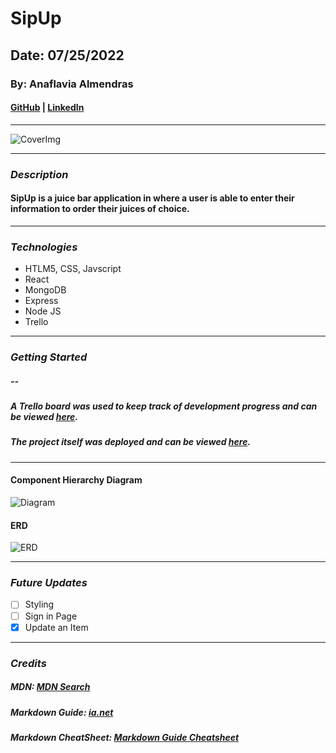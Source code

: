 # SipUp

## Date: 07/25/2022

### By: Anaflavia Almendras

#### [GitHub](https://github.com/A-Almendras) | [LinkedIn](https://www.linkedin.com/in/aalmendras/)

---

![CoverImg](https://cdn.dribbble.com/users/1209888/screenshots/4510073/dribbble10.gif)

---

### **_Description_**

#### SipUp is a juice bar application in where a user is able to enter their information to order their juices of choice.

---

### **_Technologies_**

- HTLM5, CSS, Javscript
- React
- MongoDB
- Express
- Node JS
- Trello

---

### **_Getting Started_**

##### --

##### A Trello board was used to keep track of development progress and can be viewed [here](https://trello.com/b/fgfsLOnm/project-2-sip).

##### The project itself was deployed and can be viewed [here](https://evening-woodland-13843.herokuapp.com/orders).

---

#### **Component Hierarchy Diagram**

![Diagram](https://imgur.com/a/t5fTr1p)

#### **ERD**

![ERD](https://imgur.com/a/zn4ghMw)

---

### **_Future Updates_**

- [ ] Styling
- [ ] Sign in Page
- [x] Update an Item

---

### **_Credits_**

##### MDN: [MDN Search](https://developer.mozilla.org/en-US/)

##### Markdown Guide: [ia.net](https://ia.net/writer/support/general/markdown-guide)

##### Markdown CheatSheet: [Markdown Guide Cheatsheet](https://www.markdownguide.org/cheat-sheet/)
